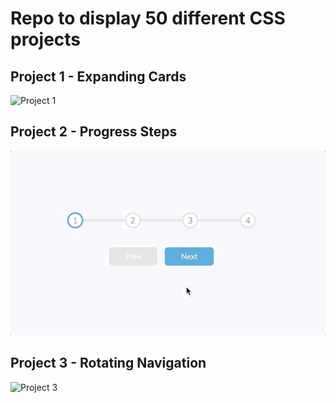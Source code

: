 # Repo to display 50 different CSS projects

## Project 1 - Expanding Cards
![Project 1](./project01/images/css-project-1.gif)
## Project 2 - Progress Steps
![Project 2](./project02/images/css-project-2.gif)
## Project 3 - Rotating Navigation
![Project 3](./project03/images/css-project-3.gif)